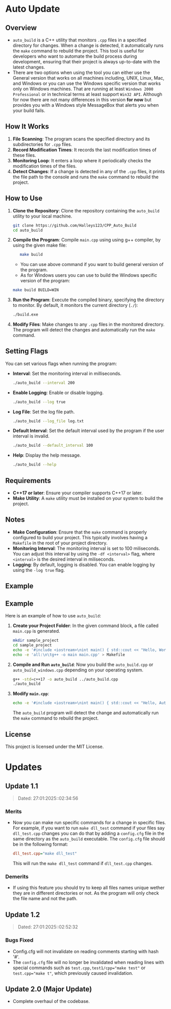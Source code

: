 # Auto Update

## Overview

- `auto_build` is a C++ utility that monitors `.cpp` files in a specified directory for changes. When a change is detected, it automatically runs the `make` command to rebuild the project. This tool is useful for developers who want to automate the build process during development, ensuring that their project is always up-to-date with the latest changes.
- There are two options when using the tool you can either use the General version that works on all machines including, UNIX, Linux, Mac, and Windows or you can use the Windows specific version that works only on Windows machines. That are running at least `Windows 2000 Professional` or in technical terms at least support `Win32 API`. Although for now there are not many differences in this version **for now** but provides you with a Windows style MessageBox that alerts you when your build fails.

## How It Works

1. **File Scanning**: The program scans the specified directory and its subdirectories for `.cpp` files.
2. **Record Modification Times**: It records the last modification times of these files.
3. **Monitoring Loop**: It enters a loop where it periodically checks the modification times of the files.
4. **Detect Changes**: If a change is detected in any of the `.cpp` files, it prints the file path to the console and runs the `make` command to rebuild the project.

## How to Use

1. **Clone the Repository**: Clone the repository containing the `auto_build` utility to your local machine.
   ```sh
   git clone https://github.com/Halleys123/CPP_Auto_Build
   cd auto_build
   ```
2. **Compile the Program**: Compile `main.cpp` using using g++ compiler, by using the given make file:
   ```sh
      make build
   ```
   - You can use above command if you want to build general version of the program.
   - As for Windows users you can use to build the Windows specific version of the program:
   ```sh
   make build BUILD=WIN
   ```
3. **Run the Program**: Execute the compiled binary, specifying the directory to monitor. By default, it monitors the current directory (`./`):
   ```sh
   ./build.exe
   ```
4. **Modify Files**: Make changes to any `.cpp` files in the monitored directory. The program will detect the changes and automatically run the `make` command.

## Setting Flags

You can set various flags when running the program:

- **Interval**: Set the monitoring interval in milliseconds.
  ```sh
  ./auto_build --interval 200
  ```
- **Enable Logging**: Enable or disable logging.
  ```sh
  ./auto_build --log true
  ```
- **Log File**: Set the log file path.
  ```sh
  ./auto_build --log_file log.txt
  ```
- **Default Interval**: Set the default interval used by the program if the user interval is invalid.
  ```sh
  ./auto_build --default_interval 100
  ```
- **Help**: Display the help message.
  ```sh
  ./auto_build --help
  ```

## Requirements

- **C++17 or later**: Ensure your compiler supports C++17 or later.
- **Make Utility**: A `make` utility must be installed on your system to build the project.

## Notes

- **Make Configuration**: Ensure that the `make` command is properly configured to build your project. This typically involves having a `Makefile` in the root of your project directory.
- **Monitoring Interval**: The monitoring interval is set to 100 miliseconds. You can adjust this interval by using the `-df <interval>` flag, where `<interval>` is the desired interval in miliseconds.
- **Logging**: By default, logging is disabled. You can enable logging by using the `-log true` flag.

## Example

## Example

Here is an example of how to use `auto_build`:

1. **Create your Project Folder**: In the given command block, a file called `main.cpp` is generated.
   ```sh
   mkdir sample_project
   cd sample_project
   echo -e '#include <iostream>\nint main() { std::cout << "Hello, World!"; return 0; }' > main.cpp
   echo -e 'all:\n\tg++ -o main main.cpp' > Makefile
   ```
2. **Compile and Run `auto_build`**: Now you build the `auto_build.cpp` or `auto_build_windows.cpp` depending on your operating system.
   ```sh
   g++ -std=c++17 -o auto_build ../auto_build.cpp
   ./auto_build
   ```
3. **Modify `main.cpp`**:
   ```sh
   echo -e '#include <iostream>\nint main() { std::cout << "Hello, Auto Update!"; return 0; }' > main.cpp
   ```
   The `auto_build` program will detect the change and automatically run the `make` command to rebuild the project.

## License

This project is licensed under the MIT License.

# Updates

## Update 1.1

> Dated: 27:01:2025::02:34:56

### Merits

- Now you can make run specific commands for a change in specific files. For example, if you want to run `make dll_test` command if your files say `dll_test.cpp` changes you can do that by adding a `config.cfg` file in the same directory as the `auto_build` executable. The `config.cfg` file should be in the following format:
  ```cfg
  dll_test.cpp="make dll_test"
  ```
  This will run the `make dll_test` command if `dll_test.cpp` changes.

### Demerits

- If using this feature you should try to keep all files names unique wether they are in different directories or not. As the program will only check the file name and not the path.

## Update 1.2

> Dated: 27:01:2025::02:52:32

### Bugs Fixed

- Config.cfg will not invalidate on reading comments starting with hash '#'.
- The `config.cfg` file will no longer be invalidated when reading lines with special commands such as `test.cpp,test1/cpp="make test"` or `test.cpp="make t"`, which previously caused invalidation.

## Update 2.0 (Major Update)

- Complete overhaul of the codebase.
